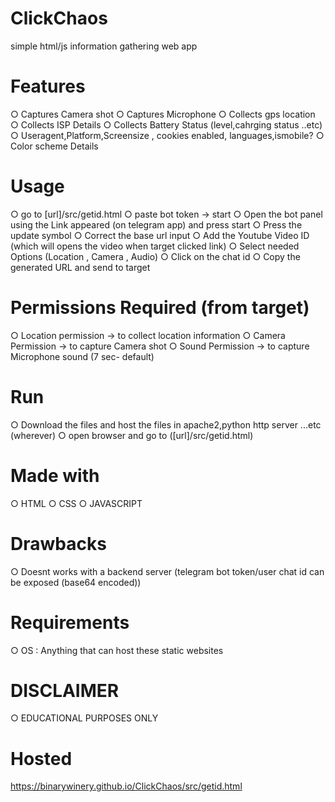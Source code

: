 # ClickChaos
simple html/js information gathering web app

# Features
○ Captures Camera shot
○ Captures Microphone
○ Collects gps location
○ Collects ISP Details
○ Collects Battery Status (level,cahrging status ..etc)
○ Useragent,Platform,Screensize , cookies enabled, languages,ismobile?
○ Color scheme Details

# Usage
○ go to [url]/src/getid.html
○ paste bot token -> start
○ Open the bot panel using the Link appeared (on telegram app) and press start
○ Press the update symbol
○ Correct the base url input
○ Add the Youtube Video ID  (which will opens the video when target clicked link)
○ Select needed Options (Location , Camera , Audio)
○ Click on the chat id
○ Copy the generated URL and send to target

# Permissions Required (from target)
○ Location permission -> to collect location information
○ Camera Permission -> to capture Camera shot
○ Sound Permission -> to capture Microphone sound (7 sec- default)

# Run
○ Download the files and host the files in apache2,python http server ...etc (wherever)
○ open browser and go to ([url]/src/getid.html)

# Made with
○ HTML
○ CSS 
○ JAVASCRIPT

# Drawbacks 
○ Doesnt works with a backend server (telegram bot token/user chat id can be exposed (base64 encoded))

# Requirements
○ OS :  Anything that can host these static websites 

# DISCLAIMER
○ EDUCATIONAL PURPOSES ONLY

# Hosted
https://binarywinery.github.io/ClickChaos/src/getid.html
